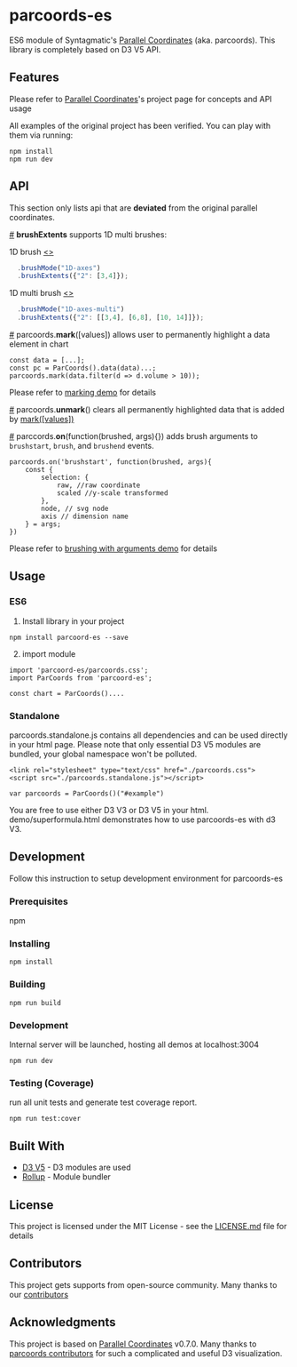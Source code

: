 # parcoords-es

ES6 module of Syntagmatic's [Parallel Coordinates](https://github.com/syntagmatic/parallel-coordinates) (aka. parcoords). This library is completely based on D3 V5 API. 


## Features

Please refer to [Parallel Coordinates](https://github.com/syntagmatic/parallel-coordinates)'s project page for concepts and API usage

All examples of the original project has been verified. You can play with them via running:
 
```
npm install
npm run dev
```

## API
This section only lists api that are <b>deviated</b> from the original parallel coordinates.


<a name="parcoords_brush_extents" href="#parcoords_brush_extents">#</a> <b>brushExtents</b> supports 1D multi brushes:

1D brush [<>](https://github.com/BigFatDog/parcoords-es/blob/master/demo/setterForBrushes.html "Source")
```javascript
  .brushMode("1D-axes")
  .brushExtents({"2": [3,4]});
```

1D multi brush [<>](https://github.com/BigFatDog/parcoords-es/blob/master/demo/setterForMultiBrushes.html "Source")
```javascript
  .brushMode("1D-axes-multi")
  .brushExtents({"2": [[3,4], [6,8], [10, 14]]});

```

<a name="parcoords_marking" href="#parcoords_marking">#</a> parcoords.<b>mark</b>([values])
allows user to permanently highlight a data element in chart
```
const data = [...];
const pc = ParCoords().data(data)...;
parcoords.mark(data.filter(d => d.volume > 10));
```
Please refer to [marking demo](https://github.com/BigFatDog/parcoords-es/blob/develop/demo/marking.html "Source") for details

<a name="parcoords_unmark" href="#parcoords_unmark">#</a> parcoords.<b>unmark</b>()
clears all permanently highlighted data that is added by <a href="#parcoords_marking">mark([values])</a>

<a name="parcoords_brush_arg" href="parcoords_brush_arg">#</a> parccords.<b>on</b>(function(brushed, args){})
adds brush arguments to `brushstart`, `brush`, and `brushend` events.

```
parcoords.on('brushstart', function(brushed, args){
    const {
        selection: {
            raw, //raw coordinate
            scaled //y-scale transformed
        },
        node, // svg node
        axis // dimension name
    } = args;
})
```
Please refer to [brushing with arguments demo](https://github.com/BigFatDog/parcoords-es/blob/develop/demo/brush-with-arguments.html "Source") for details

## Usage

### ES6
1. Install library in your project
```
npm install parcoord-es --save
```

2. import module

```
import 'parcoord-es/parcoords.css';
import ParCoords from 'parcoord-es';

const chart = ParCoords()....
```
### Standalone

parcoords.standalone.js contains all dependencies and can be used directly in your html page. Please note that only essential D3 V5 modules are bundled, your global namespace won't be polluted.
```
<link rel="stylesheet" type="text/css" href="./parcoords.css">
<script src="./parcoords.standalone.js"></script>

var parcoords = ParCoords()("#example")
```

You are free to use either D3 V3 or D3 V5 in your html. demo/superformula.html demonstrates how to use parcoords-es with d3 V3.

## Development

Follow this instruction to setup development environment for parcoords-es
### Prerequisites

npm


### Installing


```
npm install
```

### Building

```
npm run build
```
### Development
Internal server will be launched, hosting all demos at localhost:3004

```
npm run dev
```

### Testing (Coverage)
run all unit tests and generate test coverage report.

```
npm run test:cover
```

## Built With

* [D3 V5](https://d3js.org/) - D3 modules are used
* [Rollup](https://github.com/rollup/rollup) - Module bundler


## License

This project is licensed under the MIT License - see the [LICENSE.md](LICENSE.md) file for details

## Contributors
This project gets supports from open-source community. Many thanks to our [contributors](https://github.com/BigFatDog/parcoords-es/graphs/contributors)

## Acknowledgments
This project is based on [Parallel Coordinates](https://github.com/syntagmatic/parallel-coordinates) v0.7.0. Many thanks to [parcoords contributors](https://github.com/syntagmatic/parallel-coordinates/graphs/contributors) for such a complicated and useful D3 visualization.

